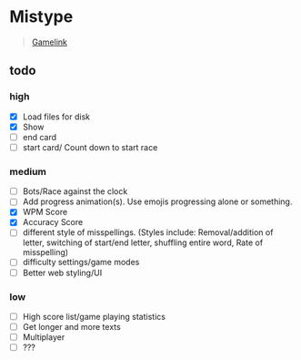 # Mistype

> [Gamelink](https://daedricreign.github.io/GGJ2020/)

## todo

### high

- [X] Load files for disk
- [X] Show 
- [ ] end card
- [ ] start card/ Count down to start race

### medium

- [ ] Bots/Race against the clock
- [ ] Add progress animation(s). Use emojis progressing alone or something. 
- [X] WPM Score
- [X] Accuracy Score
- [ ] different style of misspellings. (Styles include: Removal/addition of letter, switching of start/end letter, shuffling entire word, Rate of misspelling)
- [ ] difficulty settings/game modes
- [ ] Better web styling/UI

### low
- [ ] High score list/game playing statistics
- [ ] Get longer and more texts
- [ ] Multiplayer
- [ ] ???
